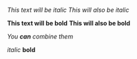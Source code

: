 *This text will be italic*
_This will also be italic_

**This text will be bold**
__This will also be bold__

_You **can** combine them_

*italic*
**bold**
